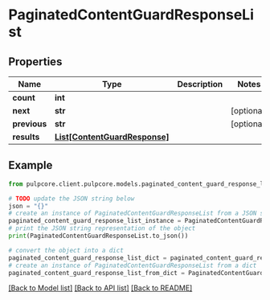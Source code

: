 # PaginatedContentGuardResponseList


## Properties

Name | Type | Description | Notes
------------ | ------------- | ------------- | -------------
**count** | **int** |  | 
**next** | **str** |  | [optional] 
**previous** | **str** |  | [optional] 
**results** | [**List[ContentGuardResponse]**](ContentGuardResponse.md) |  | 

## Example

```python
from pulpcore.client.pulpcore.models.paginated_content_guard_response_list import PaginatedContentGuardResponseList

# TODO update the JSON string below
json = "{}"
# create an instance of PaginatedContentGuardResponseList from a JSON string
paginated_content_guard_response_list_instance = PaginatedContentGuardResponseList.from_json(json)
# print the JSON string representation of the object
print(PaginatedContentGuardResponseList.to_json())

# convert the object into a dict
paginated_content_guard_response_list_dict = paginated_content_guard_response_list_instance.to_dict()
# create an instance of PaginatedContentGuardResponseList from a dict
paginated_content_guard_response_list_from_dict = PaginatedContentGuardResponseList.from_dict(paginated_content_guard_response_list_dict)
```
[[Back to Model list]](../README.md#documentation-for-models) [[Back to API list]](../README.md#documentation-for-api-endpoints) [[Back to README]](../README.md)



